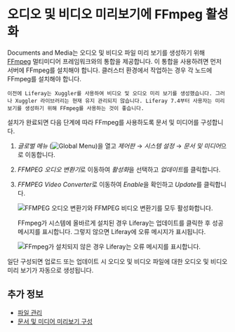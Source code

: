 # 오디오 및 비디오 미리보기에 FFmpeg 활성화

Documents and Media는 오디오 및 비디오 파일 미리 보기를 생성하기 위해 [FFmpeg](http://ffmpeg.org/) 멀티미디어 프레임워크와의 통합을 제공합니다. 이 통합을 사용하려면 먼저 서버에 FFmpeg를 설치해야 합니다. 클러스터 환경에서 작업하는 경우 각 노드에 FFmpeg를 설치해야 합니다.

```{note}
이전에 Liferay는 Xuggler를 사용하여 비디오 및 오디오 미리 보기를 생성했습니다. 그러나 Xuggler 라이브러리는 현재 유지 관리되지 않습니다. Liferay 7.4부터 사용자는 미리 보기를 생성하기 위해 FFmpeg를 사용하는 것이 좋습니다.
```

설치가 완료되면 다음 단계에 따라 FFmpeg를 사용하도록 문서 및 미디어를 구성합니다.

1. *글로벌 메뉴* (![Global Menu](../../../images/icon-applications-menu.png))을 열고 *제어판* &rarr; *시스템 설정* &rarr; *문서 및 미디어*으로 이동합니다.

1. *FFMPEG 오디오 변환기*로 이동하여 *활성화*을 선택하고 *업데이트*를 클릭합니다.

1. *FFMPEG Video Converter*로 이동하여 *Enable*을 확인하고 *Update*를 클릭합니다.

   ![FFMPEG 오디오 변환기와 FFMPEG 비디오 변환기를 모두 활성화합니다.](./enabling-ffmpeg-for-audio-and-video-previews/images/01.png)

   FFmpeg가 시스템에 올바르게 설치된 경우 Liferay는 업데이트를 클릭한 후 성공 메시지를 표시합니다. 그렇지 않으면 Liferay에 오류 메시지가 표시됩니다.

   ![FFmpeg가 설치되지 않은 경우 Liferay는 오류 메시지를 표시합니다.](./enabling-ffmpeg-for-audio-and-video-previews/images/02.png)

일단 구성되면 업로드 또는 업데이트 시 오디오 및 비디오 파일에 대한 오디오 및 비디오 미리 보기가 자동으로 생성됩니다.

## 추가 정보

* [파일 관리](../uploading-and-managing/managing-files.md)
* [문서 및 미디어 미리보기 구성](./configuring-documents-and-media-previews.md)
